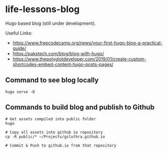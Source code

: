 # life-lessons-blog 

Hugo based blog (still under development).

Useful Links:
 - https://www.freecodecamp.org/news/your-first-hugo-blog-a-practical-guide/
 - https://pakstech.com/blog/blog-with-hugo/
 - https://www.thepolyglotdeveloper.com/2019/01/create-custom-shortcodes-embed-content-hugo-posts-pages/


## Command to see blog locally
```
hugo serve -D
```

## Commands to build blog and publish to Github

```
# Get assets compiled into public folder
hugo

# Copy all assets into github io repository
cp -R public/* ~/Projects/gsluthra.github.io

# Commit & Push to github.io from that repository
```
